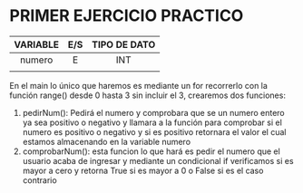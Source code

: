 # 		      PRIMER EJERCICIO PRACTICO



| VARIABLE | E/S  | TIPO DE DATO |
| :------: | :--: | :----------: |
|  numero  |  E   |     INT      |
|          |      |              |

En el main lo único que haremos es mediante un for recorrerlo con la función range() desde 0 hasta 3 sin incluir el 3, crearemos dos funciones:

1. pedirNum(): Pedirá el numero y comprobara que se un numero entero ya sea  positivo o negativo y llamara a la función para comprobar si el numero es positivo o negativo y si es positivo retornara el valor el cual estamos almacenando en la variable numero
2. comprobarNum(): esta funcion lo que hará es pedir el numero que el usuario acaba de ingresar y mediante un condicional if verificamos si es mayor a cero y retorna True si es mayor a 0 o False si es el caso contrario

